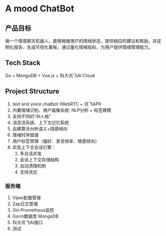 # A mood ChatBot

## 产品目标

做一个情感聊天机器人，能够根据用户的情绪状态，提供相应的建议和帮助。并定制化报告，生成可视化看板，通过量化情绪指标，为用户提供情绪管理能力。



## Tech Stack

Go + MongoDB + Vue.js + 科大讯飞AI Cloud

## Project Structure

1. text and voice chatbot (WebRTC + 讯飞API)
2. 内置情绪识别、用户画像系统: NLP分析 + 标签建模
3. 支持不同的“AI人格”
4. 消息流系统、上下文记忆系统
5. 自建算法分析语义+情感倾向
6. 情绪时序图谱
7. 用户标签管理（偏好、发言频率、情感倾向）
8. 实现上下文会话引擎：
   1. 多会话并发
   2. 会话上下文存储结构
   3. 自动清理机制
   4. 支持流式

### 服务端

1. Viper配置管理
2. Zap日志管理
3. Gin Prometheus监控
4. Gorm数据库 MongoDB
5. 科大讯飞AI接口
6. 测试